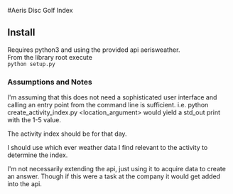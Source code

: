 #Aeris Disc Golf Index

## Install
Requires python3 and using the provided api aerisweather.\
From the library root execute \
`python setup.py`

### Assumptions and Notes

I'm assuming that this does not need a sophisticated user interface and 
calling an entry point from the command line is sufficient. i.e. python create_activity_index.py <location_argument>
would yield a std_out print with the 1-5 value.

The activity index should be for that day.

I should use which ever weather data I find relevant to the activity to determine the index.

I'm not necessarily extending the api, just using it to acquire data to create an answer. 
Though if this were a task at the company it would get added into the api.



